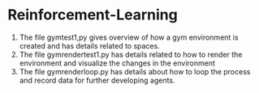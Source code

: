 # Reinforcement-Learning
1. The file gymtest1,py gives overview of how a gym environment is created and has details related to spaces.
2. The file gymrendertest1.py has details related to how to render the environment and visualize the changes in the environment
3. The file gymrenderloop.py has details about how to loop the process and record data for further developing agents.
